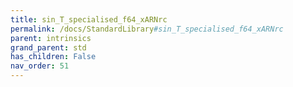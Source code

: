 ```yaml
---
title: sin_T_specialised_f64_xARNrc
permalink: /docs/StandardLibrary#sin_T_specialised_f64_xARNrc
parent: intrinsics
grand_parent: std
has_children: False
nav_order: 51
---
```

